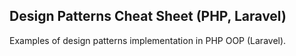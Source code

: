 ## Design Patterns Cheat Sheet (PHP, Laravel)

Examples of design patterns implementation in PHP OOP (Laravel).
